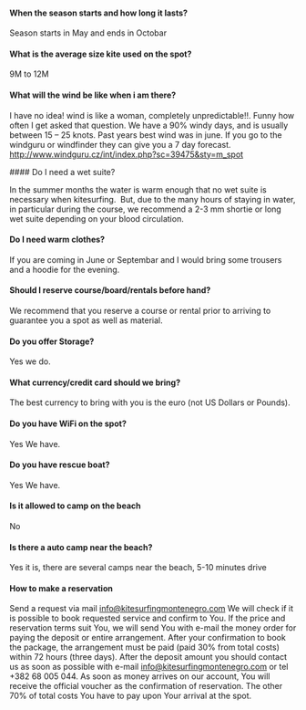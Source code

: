 

#### When the season starts and how long it lasts?

Season starts in May and ends in Octobar

#### What is the average size kite used on the spot?

9M to 12M

#### What will the wind be like when i am there?

I have no idea! wind is like a woman, completely unpredictable!!. Funny how often I get asked that question. We have a 90% windy days, and is usually between 15 – 25 knots. Past years best wind was in june.
If you go to the windguru or windfinder they can give you a 7 day forecast. 
http://www.windguru.cz/int/index.php?sc=39475&sty=m_spot

#### Do I need a wet suite?

In the summer months the water is warm enough that no wet suite is necessary when kitesurfing.  But, due to the many hours of staying in water, in particular during the course, we recommend a 2-3 mm shortie or long wet suite depending on your blood circulation. 

#### Do I need warm clothes?

If you are coming in June or  Septembar and I would bring some trousers and a hoodie for the evening.

#### Should I reserve course/board/rentals before hand?

We recommend that you reserve a course or rental prior to arriving to guarantee you a spot as well as material.

#### Do you offer Storage?

Yes we do.

#### What currency/credit card should we bring?

The best currency to bring with you is the euro (not US Dollars or Pounds).

#### Do you have WiFi on the spot?

Yes We have.
#### Do you have rescue boat?

Yes We have.

#### Is it allowed to camp on the beach

No

#### Is there a auto camp near the beach?

Yes it is, there are several camps near the beach, 5-10 minutes drive

#### How to make a reservation

Send a request via mail info@kitesurfingmontenegro.com
We will check if it is possible to book requested service and confirm to You. If the price and reservation terms suit You, we will send You with e-mail the money order for paying the deposit or entire arrangement.
After your confirmation to book the package, the arrangement must be paid (paid 30% from total costs) within 72 hours (three days).
After the deposit amount you should contact us as soon as possible with e-mail info@kitesurfingmontenegro.com or tel +382 68 005 044.
As soon as money arrives on our account, You will receive the official voucher as the confirmation of reservation.
The other 70% of total costs You have to pay upon Your arrival at the spot.

